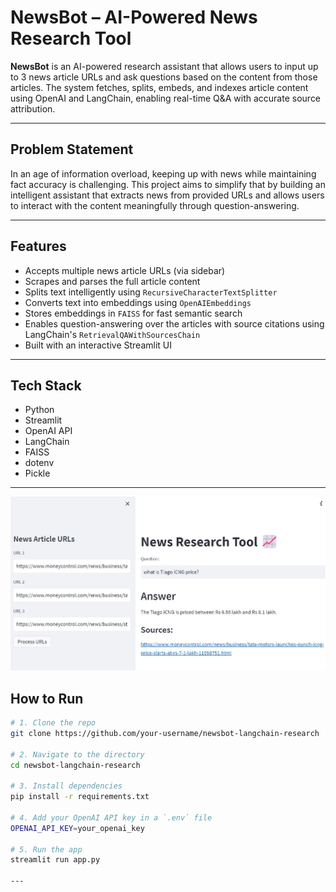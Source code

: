 # NewsBot – AI-Powered News Research Tool

**NewsBot** is an AI-powered research assistant that allows users to input up to 3 news article URLs and ask questions based on the content from those articles. The system fetches, splits, embeds, and indexes article content using OpenAI and LangChain, enabling real-time Q&A with accurate source attribution.

---

## Problem Statement
In an age of information overload, keeping up with news while maintaining fact accuracy is challenging. This project aims to simplify that by building an intelligent assistant that extracts news from provided URLs and allows users to interact with the content meaningfully through question-answering.

---

## Features

- Accepts multiple news article URLs (via sidebar)
- Scrapes and parses the full article content
- Splits text intelligently using `RecursiveCharacterTextSplitter`
- Converts text into embeddings using `OpenAIEmbeddings`
- Stores embeddings in `FAISS` for fast semantic search
- Enables question-answering over the articles with source citations using LangChain's `RetrievalQAWithSourcesChain`
- Built with an interactive Streamlit UI

---

## Tech Stack

- Python
- Streamlit
- OpenAI API
- LangChain
- FAISS
- dotenv
- Pickle

---
![NewsBot](NewsBot.jpg)

##  How to Run

```bash
# 1. Clone the repo
git clone https://github.com/your-username/newsbot-langchain-research

# 2. Navigate to the directory
cd newsbot-langchain-research

# 3. Install dependencies
pip install -r requirements.txt

# 4. Add your OpenAI API key in a `.env` file
OPENAI_API_KEY=your_openai_key

# 5. Run the app
streamlit run app.py

---

